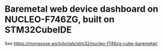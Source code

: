 # Baremetal web device dashboard on NUCLEO-F746ZG, built on STM32CubeIDE

See https://mongoose.ws/tutorials/stm32/nucleo-f746zg-cube-baremetal/
